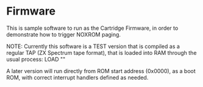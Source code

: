 # Firmware

This is sample software to run as the Cartridge Firmware, in order to demonstrate how to trigger NOXROM paging.

NOTE: Currently this software is a TEST version that is compiled as a regular TAP (ZX Spectrum tape format), that is loaded into RAM through the usual process:
   LOAD ""

A later version will run directly from ROM start address (0x0000), as a boot ROM, with correct interrupt handlers defined as needed. 